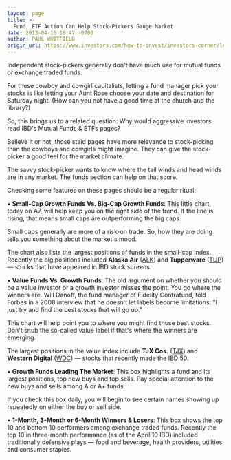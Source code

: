 ```yaml
---
layout: page
title: >-
  Fund, ETF Action Can Help Stock-Pickers Gauge Market
date: 2013-04-16 16:47 -0700
author: PAUL WHITFIELD
origin_url: https://www.investors.com/how-to-invest/investors-corner/learn-from-mutual-funds/
---
```


Independent stock-pickers generally don't have much use for mutual funds or exchange traded funds.

For these cowboy and cowgirl capitalists, letting a fund manager pick your stocks is like letting your Aunt Rose choose your date and destination for Saturday night. (How can you not have a good time at the church and the library?)

So, this brings us to a related question: Why would aggressive investors read IBD's Mutual Funds & ETFs pages?

Believe it or not, those staid pages have more relevance to stock-picking than the cowboys and cowgirls might imagine. They can give the stock-picker a good feel for the market climate.

The savvy stock-picker wants to know where the tail winds and head winds are in any market. The funds section can help on that score.

Checking some features on these pages should be a regular ritual:

• **Small-Cap Growth Funds Vs. Big-Cap Growth Funds**: This little chart, today on A7, will help keep you on the right side of the trend. If the line is rising, that means small caps are outperforming the big caps.

Small caps generally are more of a risk-on trade. So, how they are doing tells you something about the market's mood.

The chart also lists the largest positions of funds in the small-cap index. Recently the big positions included **Alaska Air** ([ALK](https://research.investors.com/quote.aspx?symbol=ALK)) and **Tupperware** ([TUP](https://research.investors.com/quote.aspx?symbol=TUP)) — stocks that have appeared in IBD stock screens.

• **Value Funds Vs. Growth Funds**: The old argument on whether you should be a value investor or a growth investor misses the point. You go where the winners are. Will Danoff, the fund manager of Fidelity Contrafund, told Forbes in a 2008 interview that he doesn't let labels become limitations: "I just try and find the best stocks that will go up."

This chart will help point you to where you might find those best stocks. Don't snub the so-called value label if that's where the winners are emerging.

The largest positions in the value index include **TJX Cos.** ([TJX](https://research.investors.com/quote.aspx?symbol=TJX)) and **Western Digital** ([WDC](https://research.investors.com/quote.aspx?symbol=WDC)) — stocks that recently made the IBD 50.

• **Growth Funds Leading The Market**: This box highlights a fund and its largest positions, top new buys and top sells. Pay special attention to the new buys and sells among A or A+ funds.

If you check this box daily, you will begin to see certain names showing up repeatedly on either the buy or sell side.

• **1-Month, 3-Month or 6-Month Winners & Losers**: This box shows the top 10 and bottom 10 performers among exchange traded funds. Recently the top 10 in three-month performance (as of the April 10 IBD) included traditionally defensive plays — food and beverage, health providers, utilities and consumer staples.
